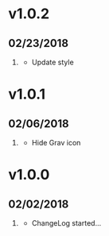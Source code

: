 # v1.0.2
## 02/23/2018

1. [](#improved)
    * Update style

# v1.0.1
## 02/06/2018

1. [](#new)
    * Hide Grav icon

# v1.0.0
## 02/02/2018

1. [](#new)
    * ChangeLog started...
